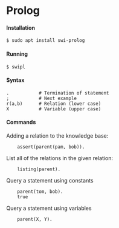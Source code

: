 # Prolog


#### Installation

    $ sudo apt install swi-prolog
    
#### Running

    $ swipl
    
#### Syntax

    .           # Termination of statement
    ;           # Next example
    r(a,b)      # Relation (lower case)
    X           # Variable (upper case)

#### Commands

Adding a relation to the knowledge base:

        assert(parent(pam, bob)).

List all of the relations in the given relation:

        listing(parent).

Query a statement using constants

        parent(tom, bob).
        true
        
Query a statement using variables

        parent(X, Y).
